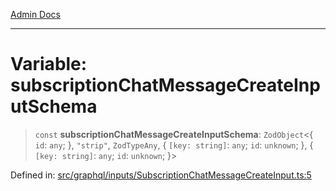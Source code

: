 [Admin Docs](/)

***

# Variable: subscriptionChatMessageCreateInputSchema

> `const` **subscriptionChatMessageCreateInputSchema**: `ZodObject`\<\{ `id`: `any`; \}, `"strip"`, `ZodTypeAny`, \{ `[key: string]`: `any`;  `id`: `unknown`; \}, \{ `[key: string]`: `any`;  `id`: `unknown`; \}\>

Defined in: [src/graphql/inputs/SubscriptionChatMessageCreateInput.ts:5](https://github.com/syedali237/talawa-api/blob/8be1a1231af103d298d6621405c956dc45d3a73a/src/graphql/inputs/SubscriptionChatMessageCreateInput.ts#L5)
